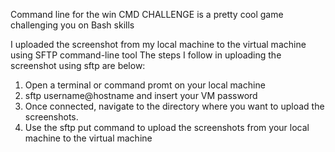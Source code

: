Command line for the win
CMD CHALLENGE is a pretty cool game challenging you on Bash skills

I uploaded the screenshot from my local machine to the virtual machine using SFTP command-line tool
The steps I follow in uploading the screenshot using sftp are below:
1. Open a terminal or command promt on your local machine
2. sftp username@hostname and insert your VM password
3. Once connected, navigate to the directory where you want to upload the screenshots.
4. Use the sftp put command to upload the screenshots from your local machine to the virtual machine

